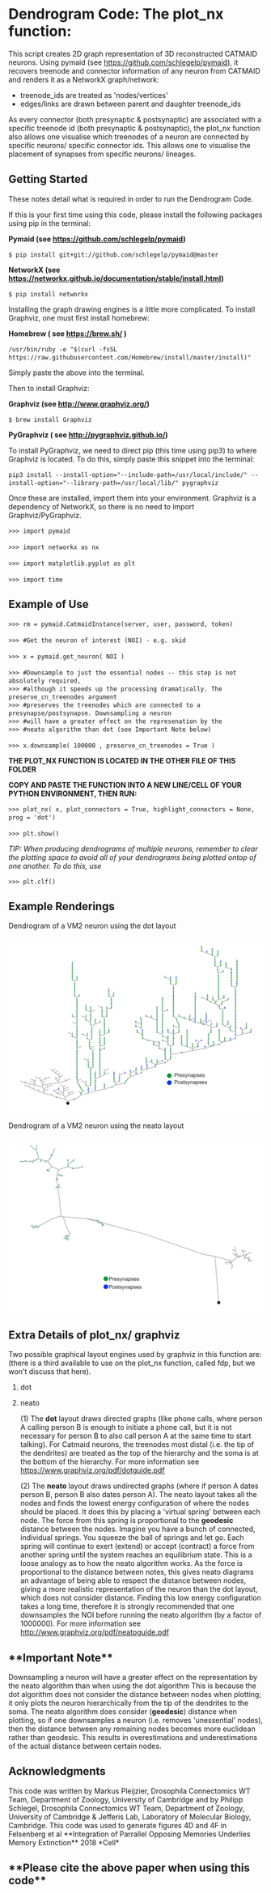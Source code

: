 <h1>Dendrogram Code: 
The plot_nx function:</h2>

This script creates 2D graph representation of 3D reconstructed CATMAID neurons. Using 
pymaid (see https://github.com/schlegelp/pymaid), it recovers treenode and connector 
information of any neuron from CATMAID and renders it as a NetworkX graph/network: 
	
- treenode_ids are treated as 'nodes/vertices'
- edges/links are drawn between parent and daughter treenode_ids
	
As every connector (both presynaptic & postsynaptic) are associated with a specific 
treenode id (both presynaptic & postsynaptic), the plot_nx function also allows one 
visualise which treenodes of a neuron are connected by specific neurons/ specific 
connector ids. This allows one to visualise the placement of synapses from 
specific neurons/ lineages.

<h2>Getting Started</h2>

These notes detail what is required in order to run the Dendrogram Code. 

If this is your first time using this code, please install the following packages using 
pip in the terminal:

**Pymaid (see https://github.com/schlegelp/pymaid)**

    $ pip install git+git://github.com/schlegelp/pymaid@master

**NetworkX (see https://networkx.github.io/documentation/stable/install.html)**

    $ pip install networkx

Installing the graph drawing engines is a little more complicated. To install Graphviz, 
one must first install homebrew: 

**Homebrew ( see https://brew.sh/ )**

    /usr/bin/ruby -e "$(curl -fsSL https://raw.githubusercontent.com/Homebrew/install/master/install)"

Simply paste the above into the terminal. 

Then to install Graphviz:

**Graphviz (see http://www.graphviz.org/)**

    $ brew install Graphviz

**PyGraphviz ( see http://pygraphviz.github.io/)** 

To install PyGraphviz, we need to direct pip (this time using pip3) to where Graphviz is located. 
To do this, simply paste this snippet into the terminal: 

    pip3 install --install-option="--include-path=/usr/local/include/" --install-option="--library-path=/usr/local/lib/" pygraphviz
    

Once these are installed, import them into your environment. Graphviz is a dependency of 
NetworkX, so there is no need to import Graphviz/PyGraphviz. 

    >>> import pymaid
   
    >>> import networkx as nx
    
    >>> import matplotlib.pyplot as plt
    
    >>> import time

<h2>Example of Use</h2>

    >>> rm = pymaid.CatmaidInstance(server, user, password, token) 

    >>> #Get the neuron of interest (NOI) - e.g. skid

    >>> x = pymaid.get_neuron( NOI )

    >>> #Downsample to just the essential nodes -- this step is not absolutely required,
    >>> #although it speeds up the processing dramatically. The preserve_cn_treenodes argument
    >>> #preserves the treenodes which are connected to a presynapse/postsynapse. Downsampling a neuron 
    >>> #will have a greater effect on the represenation by the 
    >>> #neato algorithm than dot (see Important Note below)

    >>> x.downsample( 100000 , preserve_cn_treenodes = True )
    
**THE PLOT_NX FUNCTION IS LOCATED IN THE OTHER FILE OF THIS FOLDER**
    
**COPY AND PASTE THE FUNCTION INTO A NEW LINE/CELL OF YOUR PYTHON ENVIRONMENT, THEN RUN:**

    >>> plot_nx( x, plot_connectors = True, highlight_connectors = None, prog = 'dot')

    >>> plt.show()
    
*TIP: When producing dendrograms of multiple neurons, remember to clear the plotting space to avoid all of your
dendrograms being plotted ontop of one another. To do this, use*

    >>> plt.clf()
    
<h2>Example Renderings</h2>

Dendrogram of a VM2 neuron using the dot layout

![](https://github.com/markuspleijzier/AdultEM/blob/master/VM_neuron_dot.png)

Dendrogram of a VM2 neuron using the neato layout

![](https://github.com/markuspleijzier/AdultEM/blob/master/VM_neuron_neato.png)

<h2>Extra Details of plot_nx/ graphviz</h2>

Two possible graphical layout engines used by graphviz in this function are: 
(there is a third available to use on the plot_nx function, called fdp, but we
won't discuss that here). 

1. dot
1. neato


    (1) The **dot** layout draws directed graphs (like phone calls, where person A calling person B 
    is enough to initiate a phone call, but it is not necessary for person B to also call person A 
    at the same time to start talking). For Catmaid neurons, the treenodes most distal (i.e. the 
    tip of the dendrites) are treated as the top of the hierarchy and the soma is at the bottom 
    of the hierarchy. For more information see https://www.graphviz.org/pdf/dotguide.pdf

    (2) The **neato** layout draws undirected graphs (where if person A dates person B, person B also dates person A). 
    The neato layout takes all the nodes and finds the lowest energy configuration of where the nodes should be placed. 
    It does this by placing a 'virtual spring' between each node. The force from this spring is proportional to the **geodesic**
    distance between the nodes. Imagine you have a bunch of connected, individual springs. You squeeze 
    the ball of springs and let go. Each spring will continue to exert (extend) or accept (contract) a force 
    from another spring until the system reaches an equilibrium state. This is a loose analogy as to how the neato 
    algorithm works. As the force is proportional to the distance between notes, this gives neato diagrams an 
    advantage of being able to respect the distance between nodes, giving a more realistic representation of 
    the neuron than the dot layout, which does not consider distance. 
    Finding this low energy configuration takes a long time, therefore it is strongly recommended that one 
    downsamples the NOI before running the neato algorithm (by a factor of 1000000). 
    For more information see http://www.graphviz.org/pdf/neatoguide.pdf 

<h2>**Important Note**</h2>

Downsampling a neuron will have a greater effect on the representation by the neato algorithm than when using the dot algorithm
This is because the dot algorithm does not consider the distance between nodes when plotting; it only plots the neuron hierarchically
from the tip of the dendrites to the soma. The neato algorithm does consider (**geodesic**) distance when plotting, so if one downsamples a neuron
(i.e. removes 'unessential' nodes), then the distance between any remaining nodes becomes more euclidean rather than geodesic. This results in
overestimations and underestimations of the actual distance between certain nodes.

<h2>Acknowledgments</h2>
This code was written by Markus Pleijzier, Drosophila Connectomics WT Team, Department of Zoology, University of Cambridge
and by Philipp Schlegel, Drosophila Connectomics WT Team, Department of Zoology, University of Cambridge & Jefferis Lab, Laboratory of Molecular Biology,
Cambridge. This code was used to generate figures 4D and 4F in Felsenberg et al **Integration of Parrallel Opposing Memories Underlies Memory Extinction** 2018 *Cell*

<h2>**Please cite the above paper when using this code**</h2>
